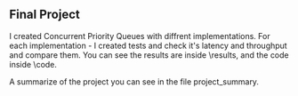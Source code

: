 Final Project
--------------

I created Concurrent Priority Queues with diffrent implementations.
For each implementation - I created tests and check it's latency and throughput and compare them.
You can see the results are inside \results, and the code inside \code.

A summarize of the project you can see in the file project_summary.
